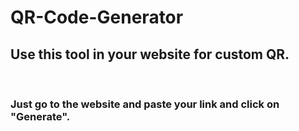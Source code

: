 # QR-Code-Generator
<h2>Use this tool in your website for custom QR.</h2> <br />
<h3>Just go to the website and paste your link and click on "Generate".</h3>
